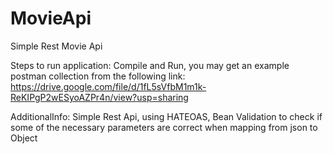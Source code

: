 # MovieApi
Simple Rest Movie Api

Steps to run application:
  Compile and Run, you may get an example postman collection from the following link: https://drive.google.com/file/d/1fL5sVfbM1m1k-ReKIPgP2wESyoAZPr4n/view?usp=sharing
  
AdditionalInfo:
  Simple Rest Api, using 
    HATEOAS, 
    Bean Validation to check if some of the necessary parameters are correct when mapping from json to Object
